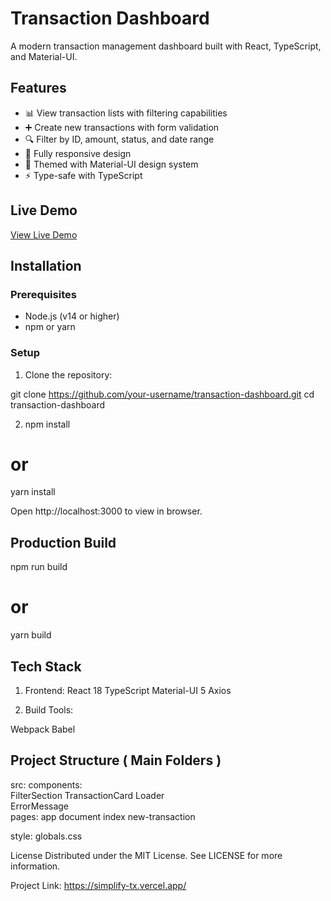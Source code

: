 # Transaction Dashboard

A modern transaction management dashboard built with React, TypeScript, and Material-UI.

## Features

- 📊 View transaction lists with filtering capabilities
- ➕ Create new transactions with form validation
- 🔍 Filter by ID, amount, status, and date range
- 📱 Fully responsive design
- 🎨 Themed with Material-UI design system
- ⚡ Type-safe with TypeScript

## Live Demo

[View Live Demo]([https://your-demo-url.com](https://simplify-tx.vercel.app/))

## Installation

### Prerequisites

- Node.js (v14 or higher)
- npm or yarn

### Setup

1. Clone the repository:

git clone https://github.com/your-username/transaction-dashboard.git
cd transaction-dashboard

2. npm install
# or
yarn install

Open http://localhost:3000 to view in browser.


## Production Build

npm run build
# or
yarn build

## Tech Stack
1. Frontend:
React 18
TypeScript
Material-UI 5
Axios

2. Build Tools:

Webpack
Babel

## Project Structure ( Main Folders )
src:
  components:      
     FilterSection 
     TransactionCard 
     Loader          
     ErrorMessage   
  pages: 
     app
     document
     index 
     new-transaction 
  
  style:
      globals.css
              

License
Distributed under the MIT License. See LICENSE for more information.


Project Link: https://simplify-tx.vercel.app/
